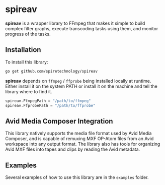 # spireav

**spireav** is a wrapper library to FFmpeg that makes it simple to build complex filter graphs, execute transcoding tasks using them, and monitor progress of the tasks.

## Installation

To install this library:

```bash
go get github.com/spiretechnology/spireav
```

**spireav** depends on `ffmpeg` / `ffprobe` being installed locally at runtime. Either install it on the system PATH or install it on the machine and tell the library where to find it.

```go
spireav.FfmpegPath = "/path/to/ffmpeg"
spireav.FfprobePath = "/path/to/ffprobe"
```

## Avid Media Composer Integration

This library natively supports the media file format used by Avid Media Composer, and is capable of remuxing MXF OP-Atom files from an Avid workspace into any output format. The library also has tools for organizing Avid MXF files into tapes and clips by reading the Avid metadata.

## Examples

Several examples of how to use this library are in the `examples` folder.
